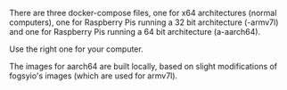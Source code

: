 There are three docker-compose files, one for x64 architectures (normal computers), one for Raspberry Pis running a 32 bit architecture (-armv7l) and one for Raspberry Pis running a 64 bit architecture (a-aarch64).

Use the right one for your computer.

The images for aarch64 are built locally, based on slight modifications of fogsyio's images (which are used for armv7l).
